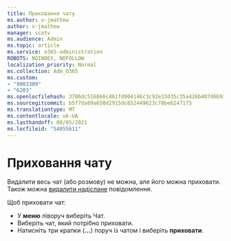 ```yaml
---
title: Приховання чату
ms.author: v-jmathew
author: v-jmathew
manager: scotv
ms.audience: Admin
ms.topic: article
ms.service: o365-administration
ROBOTS: NOINDEX, NOFOLLOW
localization_priority: Normal
ms.collection: Adm_O365
ms.custom:
- "9003309"
- "6203"
ms.openlocfilehash: 3786dc516866c461fd904146c3c92e33d35c35a426b407d6b93d97fd11446ce9
ms.sourcegitcommit: b5f7da89a650d2915dc652449623c78be6247175
ms.translationtype: MT
ms.contentlocale: uk-UA
ms.lasthandoff: 08/05/2021
ms.locfileid: "54055611"
---
```

# <a name="hide-a-chat"></a>Приховання чату

Видалити весь чат (або розмову) не можна, але його можна приховати. Також можна [видалити надіслане](https://support.office.com/client/delete-a-message-you-have-sent-67bd76a5-04e7-46ea-9ef0-5800865cb8f3) повідомлення.

Щоб приховати чат:

- У **меню** ліворуч виберіть Чат.
- Виберіть чат, який потрібно приховати.
- Натисніть три крапки (**...**) поруч із чатом і виберіть **приховати**.
